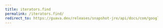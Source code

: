 ```yaml
---
title: iterators.find
permalink: /iterators.find/
redirect_to: https://guava.dev/releases/snapshot-jre/api/docs/com/google/common/collect/Iterators.html#find-java.util.Iterator-com.google.common.base.Predicate-
---
```

